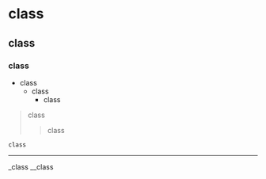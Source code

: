 # class
## class
### class
* class
  + class
    - class

> class
> >class


    class

<hr/>

_class
__class
